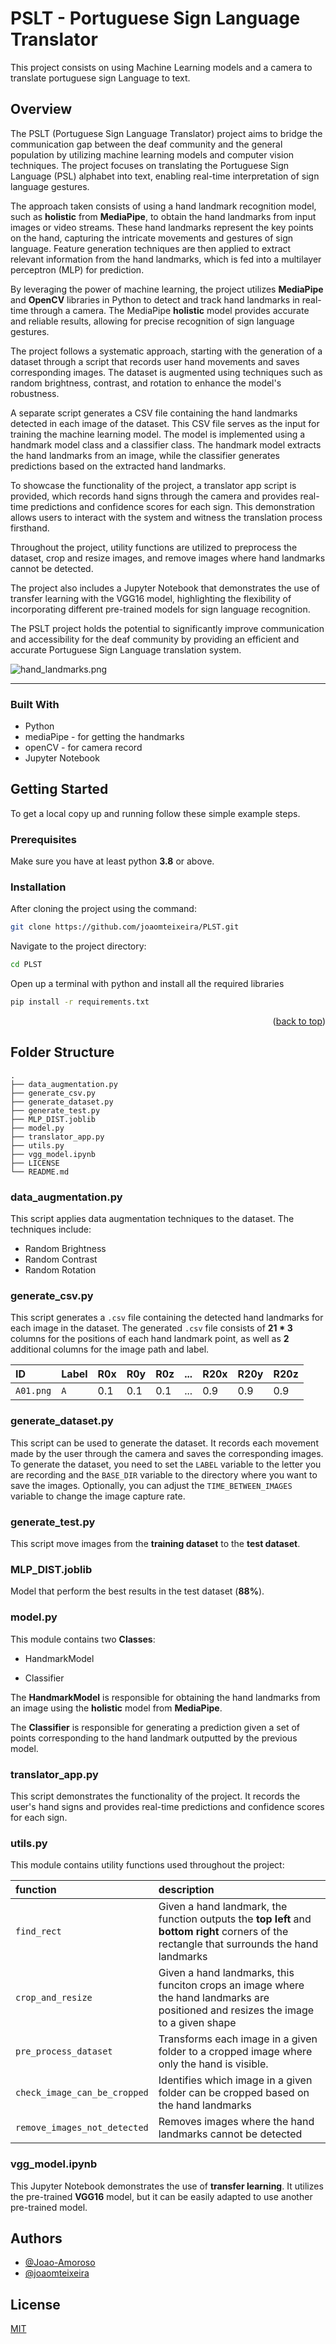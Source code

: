 # PSLT - Portuguese Sign Language Translator

This project consists on using Machine Learning models and a camera to translate portuguese sign Language to text.

<div id="readme-top"></div>

## Overview

The PSLT (Portuguese Sign Language Translator) project aims to bridge the communication gap between the deaf community and the general population by utilizing machine learning models and computer vision techniques. The project focuses on translating the Portuguese Sign Language (PSL) alphabet into text, enabling real-time interpretation of sign language gestures.

The approach taken consists of using a hand landmark recognition model, such as **holistic** from **MediaPipe**, to obtain the hand landmarks from input images or video streams. These hand landmarks represent the key points on the hand, capturing the intricate movements and gestures of sign language.
Feature generation techniques are then applied to extract relevant information from the hand landmarks, which is fed into a multilayer perceptron (MLP) for prediction.

By leveraging the power of machine learning, the project utilizes **MediaPipe** and **OpenCV** libraries in Python to detect and track hand landmarks in real-time through a camera. The MediaPipe **holistic** model provides accurate and reliable results, allowing for precise recognition of sign language gestures.

The project follows a systematic approach, starting with the generation of a dataset through a script that records user hand movements and saves corresponding images. The dataset is augmented using techniques such as random brightness, contrast, and rotation to enhance the model's robustness.

A separate script generates a CSV file containing the hand landmarks detected in each image of the dataset. This CSV file serves as the input for training the machine learning model. The model is implemented using a handmark model class and a classifier class. The handmark model extracts the hand landmarks from an image, while the classifier generates predictions based on the extracted hand landmarks.

To showcase the functionality of the project, a translator app script is provided, which records hand signs through the camera and provides real-time predictions and confidence scores for each sign. This demonstration allows users to interact with the system and witness the translation process firsthand.

Throughout the project, utility functions are utilized to preprocess the dataset, crop and resize images, and remove images where hand landmarks cannot be detected.

The project also includes a Jupyter Notebook that demonstrates the use of transfer learning with the VGG16 model, highlighting the flexibility of incorporating different pre-trained models for sign language recognition.

The PSLT project holds the potential to significantly improve communication and accessibility for the deaf community by providing an efficient and accurate Portuguese Sign Language translation system.

![hand_landmarks.png](https://mediapipe.dev/images/mobile/hand_landmarks.png)

---

### Built With

-   Python
-   mediaPipe - for getting the handmarks
-   openCV - for camera record
-   Jupyter Notebook

## Getting Started

To get a local copy up and running follow these simple example steps.

### Prerequisites

Make sure you have at least python **3.8** or above.

### Installation

After cloning the project using the command:

```bash
git clone https://github.com/joaomteixeira/PLST.git
```

Navigate to the project directory:

```sh
cd PLST
```

Open up a terminal with python and install all the required libraries

```sh
pip install -r requirements.txt
```

<p align="right">(<a href="#readme-top">back to top</a>)</p>

## Folder Structure

    .
    ├── data_augmentation.py
    ├── generate_csv.py
    ├── generate_dataset.py
    ├── generate_test.py
    ├── MLP_DIST.joblib
    ├── model.py
    ├── translator_app.py
    ├── utils.py
    ├── vgg_model.ipynb
    ├── LICENSE
    └── README.md

### data_augmentation.py

This script applies data augmentation techniques to the dataset. The techniques include:

-   Random Brightness
-   Random Contrast
-   Random Rotation

### generate_csv.py

This script generates a `.csv` file containing the detected hand landmarks for each image in the dataset. The generated `.csv` file consists of **21 \* 3** columns for the positions of each hand landmark point, as well as **2** additional columns for the image path and label.

| ID        | Label | R0x | R0y | R0z | ... | R20x | R20y | R20z |
| :-------- | :---- | :-- | :-- | :-- | :-- | :--- | :--- | :--- |
| `A01.png` | `A`   | 0.1 | 0.1 | 0.1 | ... | 0.9  | 0.9  | 0.9  |

### generate_dataset.py

This script can be used to generate the dataset. It records each movement made by the user through the camera and saves the corresponding images. To generate the dataset, you need to set the `LABEL` variable to the letter you are recording and the `BASE_DIR` variable to the directory where you want to save the images. Optionally, you can adjust the `TIME_BETWEEN_IMAGES` variable to change the image capture rate.

### generate_test.py

This script move images from the **training dataset** to the **test dataset**.

### MLP_DIST.joblib

Model that perform the best results in the test dataset (**88%**).

### model.py

This module contains two **Classes**:

-   HandmarkModel

-   Classifier

The **HandmarkModel** is responsible for obtaining the hand landmarks from an image using the **holistic** model from **MediaPipe**.

The **Classifier** is responsible for generating a prediction given a set of points corresponding to the hand landmark outputted by the previous model.

### translator_app.py

This script demonstrates the functionality of the project. It records the user's hand signs and provides real-time predictions and confidence scores for each sign.

### utils.py

This module contains utility functions used throughout the project:

| function                     | description                                                                                                                                  |
| :--------------------------- | :------------------------------------------------------------------------------------------------------------------------------------------- |
| `find_rect`                  | Given a hand landmark, the function outputs the **top left** and **bottom right** corners of the rectangle that surrounds the hand landmarks |
| `crop_and_resize`            | Given a hand landmarks, this funciton crops an image where the hand landmarks are positioned and resizes the image to a given shape          |
| `pre_process_dataset`        | Transforms each image in a given folder to a cropped image where only the hand is visible.                                                   |
| `check_image_can_be_cropped` | Identifies which image in a given folder can be cropped based on the hand landmarks                                                          |
| `remove_images_not_detected` | Removes images where the hand landmarks cannot be detected                                                                                   |

### vgg_model.ipynb

This Jupyter Notebook demonstrates the use of **transfer learning**. It utilizes the pre-trained **VGG16** model, but it can be easily adapted to use another pre-trained model.

## Authors

-   [@Joao-Amoroso](https://www.github.com/Joao-Amoroso)
-   [@joaomteixeira](https://www.github.com/joaomteixeira)

## License

[MIT](https://choosealicense.com/licenses/mit/)

